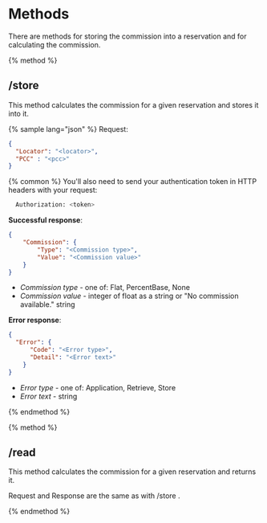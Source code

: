 # Methods

There are methods for storing the commission into a reservation and for calculating the commission.

{% method %}
## /store

This method calculates the commission for a given reservation and stores it into it.

{% sample lang="json" %}
Request:

```json
{
  "Locator": "<locator>",
  "PCC" : "<pcc>"
}
```

{% common %}
You'll also need to send your authentication token in HTTP headers with your request:

```bash
  Authorization: <token>
```
**Successful response**:

```json
{
    "Commission": {
        "Type": "<Commission type>",
        "Value": "<Commission value>"
    }
}
```

* _Commission type_ - one of: Flat, PercentBase, None
* _Commission value_ - integer of float as a string or "No commission available." string

**Error response**:

```json
{
  "Error": {
      "Code": "<Error type>",
      "Detail": "<Error text>"
    }
}
```

* _Error type_ - one of: Application, Retrieve, Store
* _Error text_ - string

{% endmethod %}

{% method %}
## /read

This method calculates the commission for a given reservation and returns it.

Request and Response are the same as with /store .

{% endmethod %}


